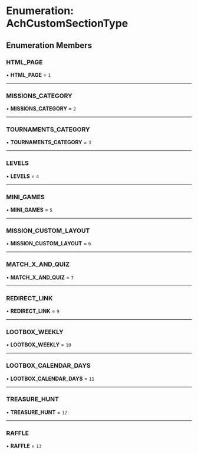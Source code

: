 # Enumeration: AchCustomSectionType

## Enumeration Members

### HTML\_PAGE

• **HTML\_PAGE** = ``1``

___

### MISSIONS\_CATEGORY

• **MISSIONS\_CATEGORY** = ``2``

___

### TOURNAMENTS\_CATEGORY

• **TOURNAMENTS\_CATEGORY** = ``3``

___

### LEVELS

• **LEVELS** = ``4``

___

### MINI\_GAMES

• **MINI\_GAMES** = ``5``

___

### MISSION\_CUSTOM\_LAYOUT

• **MISSION\_CUSTOM\_LAYOUT** = ``6``

___

### MATCH\_X\_AND\_QUIZ

• **MATCH\_X\_AND\_QUIZ** = ``7``

___

### REDIRECT\_LINK

• **REDIRECT\_LINK** = ``9``

___

### LOOTBOX\_WEEKLY

• **LOOTBOX\_WEEKLY** = ``10``

___

### LOOTBOX\_CALENDAR\_DAYS

• **LOOTBOX\_CALENDAR\_DAYS** = ``11``

___

### TREASURE\_HUNT

• **TREASURE\_HUNT** = ``12``

___

### RAFFLE

• **RAFFLE** = ``13``
